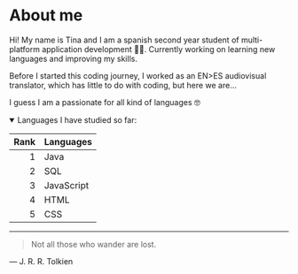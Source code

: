 # About me 

Hi! My name is Tina and I am a spanish second year student of multi-platform application development 👩‍🎓. Currently working on learning new languages and improving my skills.

Before I started this coding journey, I worked as an EN>ES audiovisual translator, which has little to do with coding, but here we are... 

I guess I am a passionate for all kind of languages 🤓

<details open>

<summary> Languages I have studied so far: </summary>

| Rank | Languages     |
|-----:|---------------|
|     1|     Java      |
|     2|     SQL       |
|     3|  JavaScript   |
|     4|     HTML      |
|     5|     CSS       |

</details>


-----

> Not all those who wander are lost.

— J. R. R. Tolkien
